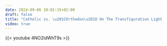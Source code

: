 ```yaml
---
date: 2024-09-06 20:02:15+02:00
draft: false
title: "Catholic vs. \u201COrthodox\u201D On The Transfiguration Light (Leo, Maximus)"
video: true
---
```



{{< youtube 4NO2ldWhT9s >}}
